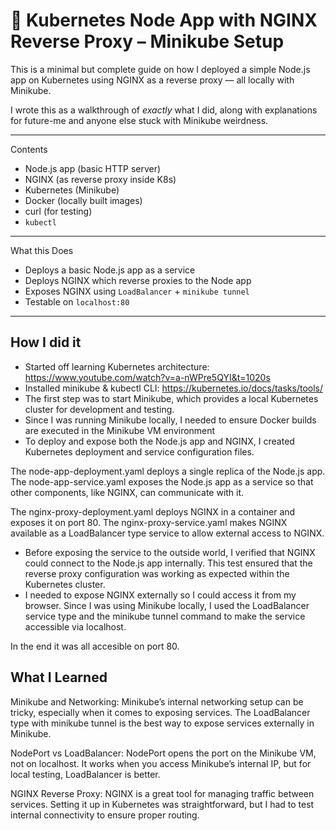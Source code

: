 # 🐳 Kubernetes Node App with NGINX Reverse Proxy – Minikube Setup

This is a minimal but complete guide on how I deployed a simple Node.js app on Kubernetes using NGINX as a reverse proxy — all locally with Minikube.

I wrote this as a walkthrough of *exactly* what I did, along with explanations for future-me and anyone else stuck with Minikube weirdness.

---

Contents 
- Node.js app (basic HTTP server)
- NGINX (as reverse proxy inside K8s)
- Kubernetes (Minikube)
- Docker (locally built images)
- curl (for testing)
- `kubectl`

---

What this Does
- Deploys a basic Node.js app as a service
- Deploys NGINX which reverse proxies to the Node app
- Exposes NGINX using `LoadBalancer` + `minikube tunnel`
- Testable on `localhost:80`

---

## How I did it

- Started off learning Kubernetes architecture: https://www.youtube.com/watch?v=a-nWPre5QYI&t=1020s
- Installed minikube & kubectl CLI: https://kubernetes.io/docs/tasks/tools/
- The first step was to start Minikube, which provides a local Kubernetes cluster for development and testing.
- Since I was running Minikube locally, I needed to ensure Docker builds are executed in the Minikube VM environment
- To deploy and expose both the Node.js app and NGINX, I created Kubernetes deployment and service configuration files.

The node-app-deployment.yaml deploys a single replica of the Node.js app.
The node-app-service.yaml exposes the Node.js app as a service so that other components, like NGINX, can communicate with it.

The nginx-proxy-deployment.yaml deploys NGINX in a container and exposes it on port 80.
The nginx-proxy-service.yaml makes NGINX available as a LoadBalancer type service to allow external access to NGINX.

- Before exposing the service to the outside world, I verified that NGINX could connect to the Node.js app internally. This test ensured that the reverse proxy configuration was working as expected within the Kubernetes cluster.
- I needed to expose NGINX externally so I could access it from my browser. Since I was using Minikube locally, I used the LoadBalancer service type and the minikube tunnel command to make the service accessible via localhost.

In the end it was all accesible on port 80.

## What I Learned
Minikube and Networking: Minikube’s internal networking setup can be tricky, especially when it comes to exposing services. The LoadBalancer type with minikube tunnel is the best way to expose services externally in Minikube.

NodePort vs LoadBalancer: NodePort opens the port on the Minikube VM, not on localhost. It works when you access Minikube’s internal IP, but for local testing, LoadBalancer is better.

NGINX Reverse Proxy: NGINX is a great tool for managing traffic between services. Setting it up in Kubernetes was straightforward, but I had to test internal connectivity to ensure proper routing.
